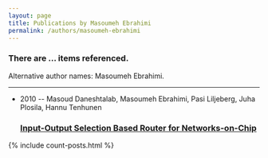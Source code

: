 ```yaml
---
layout: page
title: Publications by Masoumeh Ebrahimi
permalink: /authors/masoumeh-ebrahimi
---
```


<h3 id="number-posts">There are ... items referenced.</h3>
<p id='info-authors'>Alternative author names: Masoumeh Ebrahimi.</p>
<hr />
<ul class="post-list">
<li><span class='post-meta'>2010 -- Masoud Daneshtalab, Masoumeh Ebrahimi, Pasi Liljeberg, Juha Plosila, Hannu Tenhunen</span><h3><a class='post-link' href="{{ site.baseurl }}/input-output-selection-based-router-for-networks-on-chip">Input-Output Selection Based Router for Networks-on-Chip</a></h3></li>

</ul>
{% include count-posts.html %}
